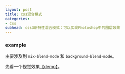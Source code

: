 ```yaml
---
layout: post
title: css混合模式
categories:
- Css
subhead: css3新特性混合模式：可以实现Photoshop中的图层效果
---
```


### example
主要涉及到 `mix-blend-mode` 和 `background-blend-mode`。

先看一个视觉效果[【demo】](https://codepen.io/giana/full/PqVbRr/)。
<!--break-->